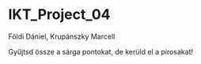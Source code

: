 # IKT_Project_04

Földi Dániel, Krupánszky Marcell


Gyűjtsd össze a sárga pontokat, de kerüld el a pirosakat!
